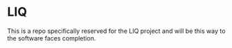 # LIQ
This is a repo specifically reserved for the LIQ project and will be this way to the software faces completion.
